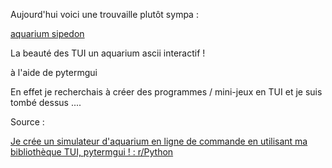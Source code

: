 Aujourd'hui voici une trouvaille plutôt sympa :   


[aquarium sipedon](https://github.com/bczsalba/sipedon?tab=readme-ov-file#naming)  

La beauté des TUI  un aquarium ascii interactif  !  

à l'aide de pytermgui   

En effet je recherchais à créer des programmes / mini-jeux en TUI et je suis tombé dessus ....   

Source : 


[Je crée un simulateur d'aquarium en ligne de commande en utilisant ma bibliothèque TUI, pytermgui ! : r/Python](https://www.reddit.com/r/Python/comments/r6aqcw/i_am_creating_a_command_line_aquarium_simulator/?tl=fr)
